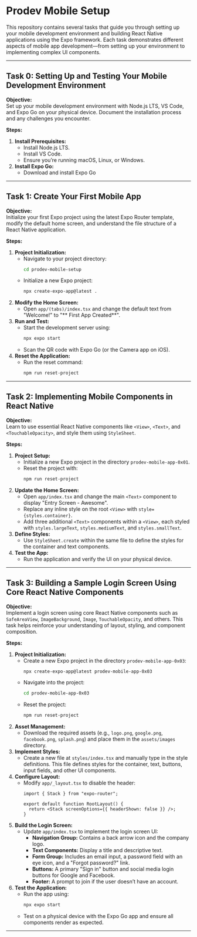 # Prodev Mobile Setup

This repository contains several tasks that guide you through setting up your mobile development environment and building React Native applications using the Expo framework. Each task demonstrates different aspects of mobile app development—from setting up your environment to implementing complex UI components.

---

## Task 0: Setting Up and Testing Your Mobile Development Environment

**Objective:**  
Set up your mobile development environment with Node.js LTS, VS Code, and Expo Go on your physical device. Document the installation process and any challenges you encounter.

**Steps:**
1. **Install Prerequisites:**
   - Install Node.js LTS.
   - Install VS Code.
   - Ensure you’re running macOS, Linux, or Windows.
2. **Install Expo Go:**
   - Download and install Expo Go
---

## Task 1: Create Your First Mobile App

**Objective:**  
Initialize your first Expo project using the latest Expo Router template, modify the default home screen, and understand the file structure of a React Native application.

**Steps:**
1. **Project Initialization:**
   - Navigate to your project directory:
     ```sh
     cd prodev-mobile-setup
     ```
   - Initialize a new Expo project:
     ```sh
     npx create-expo-app@latest .
     ```
2. **Modify the Home Screen:**
   - Open `app/(tabs)/index.tsx` and change the default text from "Welcome!" to "** First App Created**".
3. **Run and Test:**
   - Start the development server using:
     ```sh
     npx expo start
     ```
   - Scan the QR code with Expo Go (or the Camera app on iOS).
4. **Reset the Application:**
   - Run the reset command:
     ```sh
     npm run reset-project
     ```
---

## Task 2: Implementing Mobile Components in React Native

**Objective:**  
Learn to use essential React Native components like `<View>`, `<Text>`, and `<TouchableOpacity>`, and style them using `StyleSheet`.

**Steps:**
1. **Project Setup:**
   - Initialize a new Expo project in the directory `prodev-mobile-app-0x01`.
   - Reset the project with:
     ```sh
     npm run reset-project
     ```
2. **Update the Home Screen:**
   - Open `app/index.tsx` and change the main `<Text>` component to display "Entry Screen - Awesome".
   - Replace any inline style on the root `<View>` with `style={styles.container}`.
   - Add three additional `<Text>` components within a `<View>`, each styled with `styles.largeText`, `styles.mediumText`, and `styles.smallText`.
3. **Define Styles:**
   - Use `StyleSheet.create` within the same file to define the styles for the container and text components.
4. **Test the App:**
   - Run the application and verify the UI on your physical device.

---

## Task 3: Building a Sample Login Screen Using Core React Native Components

**Objective:**  
Implement a login screen using core React Native components such as `SafeAreaView`, `ImageBackground`, `Image`, `TouchableOpacity`, and others. This task helps reinforce your understanding of layout, styling, and component composition.

**Steps:**
1. **Project Initialization:**
   - Create a new Expo project in the directory `prodev-mobile-app-0x03`:
     ```sh
     npx create-expo-app@latest prodev-mobile-app-0x03
     ```
   - Navigate into the project:
     ```sh
     cd prodev-mobile-app-0x03
     ```
   - Reset the project:
     ```sh
     npm run reset-project
     ```
2. **Asset Management:**
   - Download the required assets (e.g., `logo.png`, `google.png`, `facebook.png`, `splash.png`) and place them in the `assets/images` directory.
3. **Implement Styles:**
   - Create a new file at `styles/index.tsx` and manually type in the style definitions. This file defines styles for the container, text, buttons, input fields, and other UI components.
4. **Configure Layout:**
   - Modify `app/_layout.tsx` to disable the header:
     ```tsx
     import { Stack } from "expo-router";

     export default function RootLayout() {
       return <Stack screenOptions={{ headerShown: false }} />;
     }
     ```
5. **Build the Login Screen:**
   - Update `app/index.tsx` to implement the login screen UI:
     - **Navigation Group:** Contains a back arrow icon and the company logo.
     - **Text Components:** Display a title and descriptive text.
     - **Form Group:** Includes an email input, a password field with an eye icon, and a "Forgot password?" link.
     - **Buttons:** A primary "Sign in" button and social media login buttons for Google and Facebook.
     - **Footer:** A prompt to join if the user doesn’t have an account.
6. **Test the Application:**
   - Run the app using:
     ```sh
     npx expo start
     ```
   - Test on a physical device with the Expo Go app and ensure all components render as expected.

---
